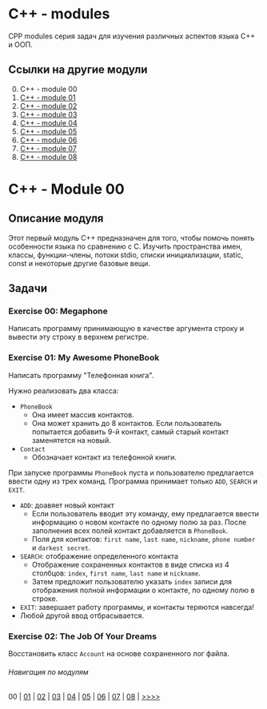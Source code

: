 # C++ - modules

CPP modules серия задач для изучения различных аспектов языка C++ и ООП.

## Ссылки на другие модули

0. C++ - module 00
1. [C++ - module 01](https://github.com/vrivka/cpp_01)
2. [C++ - module 02](https://github.com/vrivka/cpp_02)
3. [C++ - module 03](https://github.com/vrivka/cpp_03)
4. [C++ - module 04](https://github.com/vrivka/cpp_04)
5. [C++ - module 05](https://github.com/vrivka/cpp_05)
6. [C++ - module 06](https://github.com/vrivka/cpp_06)
7. [C++ - module 07](https://github.com/vrivka/cpp_07)
8. [C++ - module 08](https://github.com/vrivka/cpp_08)

# C++ - Module 00

## Описание модуля
Этот первый модуль C++ предназначен для того, чтобы помочь понять особенности языка по сравнению с C. Изучить пространства имен, классы, функции-члены, потоки stdio, списки инициализации, static, const и некоторые другие базовые вещи.
## Задачи
### Exercise 00: Megaphone
Написать программу принимающую в качестве аргумента строку и вывести эту строку в верхнем регистре.

### Exercise 01: My Awesome PhoneBook
Написать программу "Телефонная книга".

Нужно реализовать два класса:
- `PhoneBook`
	- Она имеет массив контактов.
	- Она может хранить до 8 контактов. Если пользователь попытается добавить 9-й контакт, самый старый контакт заменятется на новый.
- `Contact`
	- Обозначает контакт из телефонной книги.

При запуске программы `PhoneBook` пуста и пользователю предлагается ввести одну из трех команд. Программа принимает только `ADD`, `SEARCH` и `EXIT`.
- `ADD`: доавяет новый контакт
	- Если пользователь вводит эту команду, ему предлагается ввести информацию о новом контакте по одному полю за раз. После заполнения всех полей контакт добавляется в `PhoneBook`.
	- Поля для контактов: `first name`, `last name`, `nickname`, `phone number` и `darkest secret`.
- `SEARCH`: отображение определенного контакта
	- Отображение сохраненных контактов в виде списка из 4 столбцов: `index`, `first name`, `last name` и `nickname`.
	- Затем предложит пользователю указать `index` записи для отображения полной информации о контакте, по одному полю в строке.
- `EXIT`: завершает работу программы, и контакты теряются навсегда!
- Любой другой ввод отбрасывается.

### Exercise 02: The Job Of Your Dreams
Восстановить класс `Account` на основе сохраненного лог файла.

###### Навигация по модулям
00 |
[01](https://github.com/vrivka/cpp_01) |
[02](https://github.com/vrivka/cpp_02) |
[03](https://github.com/vrivka/cpp_03) |
[04](https://github.com/vrivka/cpp_04) |
[05](https://github.com/vrivka/cpp_05) |
[06](https://github.com/vrivka/cpp_06) |
[07](https://github.com/vrivka/cpp_07) |
[08](https://github.com/vrivka/cpp_08) |
[>>>>](https://github.com/vrivka/cpp_01)